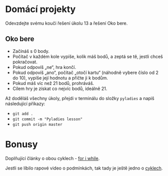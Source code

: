 # Domácí projekty

Odevzdejte svému kouči řešení úkolu 13 a řešení Oko bere.

## Oko bere

* Začínáš s 0 body.
* Počítač v každém kole vypíše, kolik máš bodů,
  a zeptá se tě, jestli chceš pokračovat.
* Pokud odpovíš „ne“, hra končí.
* Pokud odpovíš „ano“, počítač „otočí kartu“
  (náhodně vybere číslo od 2 do 10), vypíše její hodnotu a přičte ji k bodům.
* Pokud máš víc než 21 bodů, prohráváš.
* Cílem hry je získat co nejvíc bodů, ideálně 21.


Až doděláš všechny úkoly, přejdi v terminálu do složky `pyladies` a napiš následující příkazy:
  - `git add .`
  - `git commit -m "Pyladies lesson"`
  - `git push origin master`

# Bonusy

Doplňující články o obou cyklech - [for i while](https://www.pythonforbeginners.com/loops/).

Jestli se líbilo rapové video o podmínkách, tak tady je ještě jedno o [cyklech](https://www.flocabulary.com/unit/coding-for-loops/).